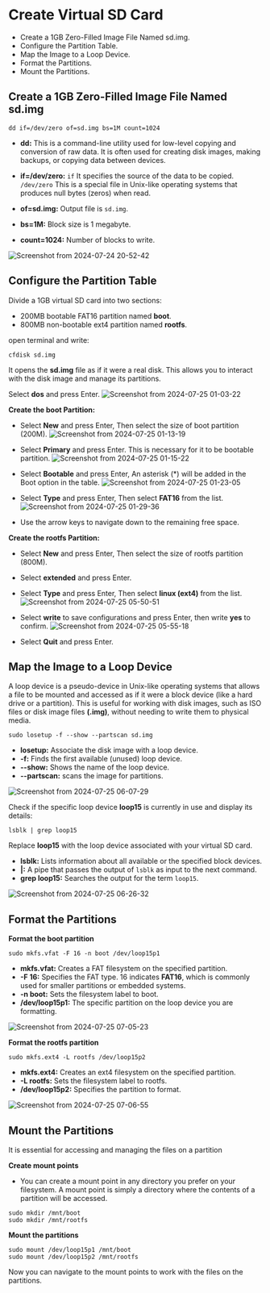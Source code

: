 # Create Virtual SD Card
- Create a 1GB Zero-Filled Image File Named sd.img.
- Configure the Partition Table.
- Map the Image to a Loop Device.
- Format the Partitions.
- Mount the Partitions.

## Create a 1GB Zero-Filled Image File Named sd.img
```
dd if=/dev/zero of=sd.img bs=1M count=1024
```
-   **dd:** This is a command-line utility used for low-level copying and conversion of raw data. It is often used for creating disk images, making backups, or copying data between devices.

-   **if=/dev/zero:** `if` It specifies the source of the data to be copied.
`/dev/zero` This is a special file in Unix-like operating systems that produces null bytes (zeros) when read.

-   **of=sd.img:** Output file is `sd.img`.

-   **bs=1M:** Block size is 1 megabyte.

-   **count=1024:** Number of blocks to write.

![Screenshot from 2024-07-24 20-52-42](https://github.com/user-attachments/assets/e7438e9c-39e5-4a26-bdd2-072e706bb236)

## Configure the Partition Table
Divide a 1GB virtual SD card into two sections: 
- 200MB bootable FAT16 partition named **boot**.
- 800MB non-bootable ext4 partition named **rootfs**.

open terminal and write:
```
cfdisk sd.img
```
It opens the **sd.img** file as if it were a real disk. This allows you to interact with the disk image and manage its partitions.

 Select **dos** and press Enter.
![Screenshot from 2024-07-25 01-03-22](https://github.com/user-attachments/assets/7c315b56-8634-4219-bed6-6942bf9d8125)

**Create the boot Partition:**
- Select **New** and press Enter, Then select the size of boot partition (200M).
![Screenshot from 2024-07-25 01-13-19](https://github.com/user-attachments/assets/eae41462-dbea-4001-941c-44d7bef68293)

- Select **Primary** and press Enter. This is necessary for it to be bootable partition.
![Screenshot from 2024-07-25 01-15-22](https://github.com/user-attachments/assets/a9b02652-3f63-4dac-8ddf-8b25016060c5)

- Select **Bootable** and press Enter, An asterisk (*) will be added in the Boot option in the table.
![Screenshot from 2024-07-25 01-23-05](https://github.com/user-attachments/assets/977ef35c-ec08-463c-9116-c35176189e53)

- Select **Type** and press Enter, Then select **FAT16** from the list.
![Screenshot from 2024-07-25 01-29-36](https://github.com/user-attachments/assets/93bf0105-9e59-4002-b176-20eb3d227d45)

- Use the arrow keys to navigate down to the remaining free space.

**Create the rootfs Partition:**
- Select **New** and press Enter, Then select the size of rootfs partition (800M).
- Select **extended** and press Enter.
- Select **Type** and press Enter, Then select **linux (ext4)** from the list.
![Screenshot from 2024-07-25 05-50-51](https://github.com/user-attachments/assets/8d52eb66-11c0-4682-ab24-2536144f127f)

- Select **write** to save configurations and press Enter, then write **yes** to confirm.
![Screenshot from 2024-07-25 05-55-18](https://github.com/user-attachments/assets/f24ffa96-11f2-4e10-b7f4-3903e028a4a4)

- Select **Quit** and press Enter.

## Map the Image to a Loop Device
A loop device is a pseudo-device in Unix-like operating systems that allows a file to be mounted and accessed as if it were a block device (like a hard drive or a partition). This is useful for working with disk images, such as ISO files or disk image files **(.img)**, without needing to write them to physical media.
```
sudo losetup -f --show --partscan sd.img
```
- **losetup:** Associate the disk image with a loop device.
- **-f:** Finds the first available (unused) loop device.
- **--show:** Shows the name of the loop device.
- **--partscan:** scans the image for partitions.

![Screenshot from 2024-07-25 06-07-29](https://github.com/user-attachments/assets/2452245f-4abc-4d9d-8fa2-66f545e838bf)

Check if the specific loop device **loop15** is currently in use and display its details:
```
lsblk | grep loop15
```
Replace **loop15** with the loop device associated with your virtual SD card.
-   **lsblk:** Lists information about all available or the specified block devices.
-   **|:** A pipe that passes the output of `lsblk` as input to the next command.
-   **grep loop15:** Searches the output for the term `loop15`.

![Screenshot from 2024-07-25 06-26-32](https://github.com/user-attachments/assets/80f5af8c-c601-46b5-bd6b-eb07a949f891)

## Format the Partitions

**Format the boot partition**
```
sudo mkfs.vfat -F 16 -n boot /dev/loop15p1
```
- **mkfs.vfat:** Creates a FAT filesystem on the specified partition.
- **-F 16:** Specifies the FAT type. 16 indicates **FAT16**, which is commonly used for smaller partitions or embedded systems.
- **-n boot:** Sets the filesystem label to boot.
- **/dev/loop15p1:** The specific partition on the loop device you are formatting.

![Screenshot from 2024-07-25 07-05-23](https://github.com/user-attachments/assets/6d58a60d-aeea-4fe1-ab93-a953fe286905)

**Format the rootfs partition**
```
sudo mkfs.ext4 -L rootfs /dev/loop15p2
```
- **mkfs.ext4:** Creates an ext4 filesystem on the specified partition.
-   **-L rootfs:** Sets the filesystem label to rootfs.
-   **/dev/loop15p2:** Specifies the partition to format.

![Screenshot from 2024-07-25 07-06-55](https://github.com/user-attachments/assets/365f3aa9-c47a-45b8-b1cb-ea0b735fffc3)

## Mount the Partitions
It is essential for accessing and managing the files on a partition

**Create mount points**
- You can create a mount point in any directory you prefer on your filesystem. A mount point is simply a directory where the contents of a partition will be accessed.
```
sudo mkdir /mnt/boot
sudo mkdir /mnt/rootfs
```
**Mount the partitions**
```
sudo mount /dev/loop15p1 /mnt/boot
sudo mount /dev/loop15p2 /mnt/rootfs
```
Now you can navigate to the mount points to work with the files on the partitions.

